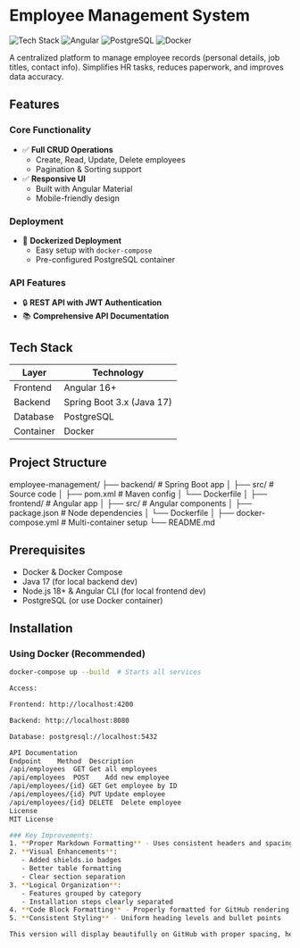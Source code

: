 # Employee Management System

![Tech Stack](https://img.shields.io/badge/Spring_Boot-3.x-green) ![Angular](https://img.shields.io/badge/Angular-16+-red) ![PostgreSQL](https://img.shields.io/badge/PostgreSQL-15-blue) ![Docker](https://img.shields.io/badge/Docker-✓-lightblue)

A centralized platform to manage employee records (personal details, job titles, contact info). Simplifies HR tasks, reduces paperwork, and improves data accuracy.

## Features

### Core Functionality
- ✅ **Full CRUD Operations**
  - Create, Read, Update, Delete employees
  - Pagination & Sorting support
- ✅ **Responsive UI**
  - Built with Angular Material
  - Mobile-friendly design

### Deployment
- 🐳 **Dockerized Deployment**
  - Easy setup with `docker-compose`
  - Pre-configured PostgreSQL container

### API Features
- 🔒 **REST API with JWT Authentication**
- 📚 **Comprehensive API Documentation**

## Tech Stack

| Layer       | Technology               |
|-------------|--------------------------|
| Frontend    | Angular 16+             |
| Backend     | Spring Boot 3.x (Java 17)|
| Database    | PostgreSQL              |
| Container   | Docker                  |

## Project Structure
employee-management/
├── backend/ # Spring Boot app
│ ├── src/ # Source code
│ ├── pom.xml # Maven config
│ └── Dockerfile
│
├── frontend/ # Angular app
│ ├── src/ # Angular components
│ ├── package.json # Node dependencies
│ └── Dockerfile
│
├── docker-compose.yml # Multi-container setup
└── README.md


## Prerequisites

- Docker & Docker Compose
- Java 17 (for local backend dev)
- Node.js 18+ & Angular CLI (for local frontend dev)
- PostgreSQL (or use Docker container)

## Installation

### Using Docker (Recommended)
```bash
docker-compose up --build  # Starts all services

Access:

Frontend: http://localhost:4200

Backend: http://localhost:8080

Database: postgresql://localhost:5432

API Documentation
Endpoint	Method	Description
/api/employees	GET	Get all employees
/api/employees	POST	Add new employee
/api/employees/{id}	GET	Get employee by ID
/api/employees/{id}	PUT	Update employee
/api/employees/{id}	DELETE	Delete employee
License
MIT License

### Key Improvements:
1. **Proper Markdown Formatting** - Uses consistent headers and spacing
2. **Visual Enhancements**:
   - Added shields.io badges
   - Better table formatting
   - Clear section separation
3. **Logical Organization**:
   - Features grouped by category
   - Installation steps clearly separated
4. **Code Block Formatting** - Properly formatted for GitHub rendering
5. **Consistent Styling** - Uniform heading levels and bullet points

This version will display beautifully on GitHub with proper spacing, headers, and visual elements that make it easy to navigate.

